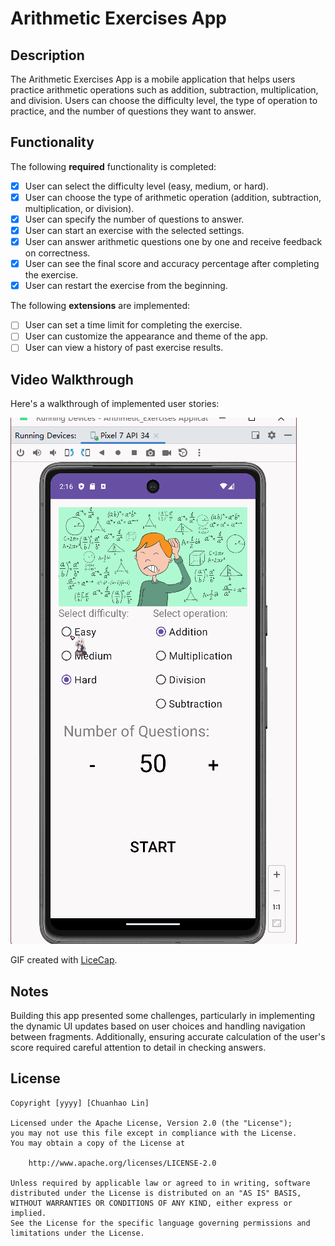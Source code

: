 # Arithmetic Exercises App

## Description

The Arithmetic Exercises App is a mobile application that helps users practice arithmetic operations such as addition, subtraction, multiplication, and division. Users can choose the difficulty level, the type of operation to practice, and the number of questions they want to answer.

## Functionality

The following **required** functionality is completed:

* [x] User can select the difficulty level (easy, medium, or hard).
* [x] User can choose the type of arithmetic operation (addition, subtraction, multiplication, or division).
* [x] User can specify the number of questions to answer.
* [x] User can start an exercise with the selected settings.
* [x] User can answer arithmetic questions one by one and receive feedback on correctness.
* [x] User can see the final score and accuracy percentage after completing the exercise.
* [x] User can restart the exercise from the beginning.

The following **extensions** are implemented:

* [ ] User can set a time limit for completing the exercise.
* [ ] User can customize the appearance and theme of the app.
* [ ] User can view a history of past exercise results.

## Video Walkthrough

Here's a walkthrough of implemented user stories:

![Video Walkthrough](https://github.com/EdmundRin/ArithmeticExercises/blob/master/Test.gif)

GIF created with [LiceCap](http://www.cockos.com/licecap/).

## Notes

Building this app presented some challenges, particularly in implementing the dynamic UI updates based on user choices and handling navigation between fragments. Additionally, ensuring accurate calculation of the user's score required careful attention to detail in checking answers.

## License
    Copyright [yyyy] [Chuanhao Lin]

    Licensed under the Apache License, Version 2.0 (the "License");
    you may not use this file except in compliance with the License.
    You may obtain a copy of the License at

        http://www.apache.org/licenses/LICENSE-2.0

    Unless required by applicable law or agreed to in writing, software
    distributed under the License is distributed on an "AS IS" BASIS,
    WITHOUT WARRANTIES OR CONDITIONS OF ANY KIND, either express or implied.
    See the License for the specific language governing permissions and
    limitations under the License.
